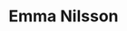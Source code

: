 ---
layout: staff
title: Emma Nilsson
name: Emma Nilsson
position: PhD student
staffimage: dummy.png
contact:
    email: emma.nilsson@liu.se
    phone: 
    address: Kopparhammaren 2, Entrance 10B, Room 2048, Campus Norrköping
    orcid: 
---